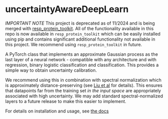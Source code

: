 # uncertaintyAwareDeepLearn

*IMPORTANT NOTE* This project is deprecated as of 11/2024 and is being
merged with [resp_protein_toolkit](https://github.com/Wang-lab-UCSD/RESP2).
All of the functionality available in this repo is now available in
`resp_protein_toolkit` which can be easily installed using pip and contains
significant additional functionality not available in this project. We recommend
using `resp_protein_toolkit` in future.

A PyTorch class that implements an approximate Gaussian process as the last
layer of a neural network - compatible with any architecture and with regression,
binary logistic classification and classification. This provides a simple way to
obtain uncertainty calibration.

We recommend using this in combination with spectral normalization which is approximately
distance-preserving (see [Liu et al](https://arxiv.org/pdf/2205.00403.pdf) for
details). This ensures that datapoints far from the training set *in the input space*
are appropriately associated with high uncertainty. We may add standard
spectral-normalized layers to a future release to make this easier to implement.

For details on installation and usage, see
[the docs](https://jlparki.github.io/uncertaintyAwareDeepLearn/)
